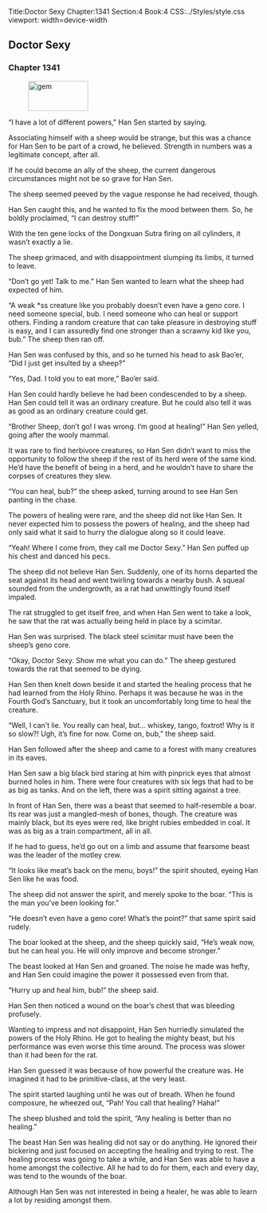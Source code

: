 Title:Doctor Sexy 
Chapter:1341 
Section:4 
Book:4 
CSS:../Styles/style.css 
viewport: width=device-width
  
## Doctor Sexy
### Chapter 1341 
<figure>
	<img src="../Images/gem.gif" alt="gem" id="gem" width="120" height="60" />
</figure>
  

  
  “I have a lot of different powers,” Han Sen started by saying.

Associating himself with a sheep would be strange, but this was a chance for Han Sen to be part of a crowd, he believed. Strength in numbers was a legitimate concept, after all.

If he could become an ally of the sheep, the current dangerous circumstances might not be so grave for Han Sen.

The sheep seemed peeved by the vague response he had received, though.

Han Sen caught this, and he wanted to fix the mood between them. So, he boldly proclaimed, “I can destroy stuff!”

With the ten gene locks of the Dongxuan Sutra firing on all cylinders, it wasn’t exactly a lie.

The sheep grimaced, and with disappointment slumping its limbs, it turned to leave.

“Don’t go yet! Talk to me.” Han Sen wanted to learn what the sheep had expected of him.

“A weak *ss creature like you probably doesn’t even have a geno core. I need someone special, bub. I need someone who can heal or support others. Finding a random creature that can take pleasure in destroying stuff is easy, and I can assuredly find one stronger than a scrawny kid like you, bub.” The sheep then ran off.

Han Sen was confused by this, and so he turned his head to ask Bao’er, “Did I just get insulted by a sheep?”

“Yes, Dad. I told you to eat more,” Bao’er said.

Han Sen could hardly believe he had been condescended to by a sheep. Han Sen could tell it was an ordinary creature. But he could also tell it was as good as an ordinary creature could get.

“Brother Sheep, don’t go! I was wrong. I’m good at healing!” Han Sen yelled, going after the wooly mammal.

It was rare to find herbivore creatures, so Han Sen didn’t want to miss the opportunity to follow the sheep if the rest of its herd were of the same kind. He’d have the benefit of being in a herd, and he wouldn’t have to share the corpses of creatures they slew.

“You can heal, bub?” the sheep asked, turning around to see Han Sen panting in the chase.

The powers of healing were rare, and the sheep did not like Han Sen. It never expected him to possess the powers of healing, and the sheep had only said what it said to hurry the dialogue along so it could leave.

“Yeah! Where I come from, they call me Doctor Sexy.” Han Sen puffed up his chest and danced his pecs.

The sheep did not believe Han Sen. Suddenly, one of its horns departed the seat against its head and went twirling towards a nearby bush. A squeal sounded from the undergrowth, as a rat had unwittingly found itself impaled.

The rat struggled to get itself free, and when Han Sen went to take a look, he saw that the rat was actually being held in place by a scimitar.

Han Sen was surprised. The black steel scimitar must have been the sheep’s geno core.

“Okay, Doctor Sexy. Show me what you can do.” The sheep gestured towards the rat that seemed to be dying.

Han Sen then knelt down beside it and started the healing process that he had learned from the Holy Rhino. Perhaps it was because he was in the Fourth God’s Sanctuary, but it took an uncomfortably long time to heal the creature.

“Well, I can’t lie. You really can heal, but… whiskey, tango, foxtrot! Why is it so slow?! Ugh, it’s fine for now. Come on, bub,” the sheep said.

Han Sen followed after the sheep and came to a forest with many creatures in its eaves.

Han Sen saw a big black bird staring at him with pinprick eyes that almost burned holes in him. There were four creatures with six legs that had to be as big as tanks. And on the left, there was a spirit sitting against a tree.

In front of Han Sen, there was a beast that seemed to half-resemble a boar. Its rear was just a mangled-mesh of bones, though. The creature was mainly black, but its eyes were red, like bright rubies embedded in coal. It was as big as a train compartment, all in all.

If he had to guess, he’d go out on a limb and assume that fearsome beast was the leader of the motley crew.

“It looks like meat’s back on the menu, boys!” the spirit shouted, eyeing Han Sen like he was food.

The sheep did not answer the spirit, and merely spoke to the boar. “This is the man you’ve been looking for.”

“He doesn’t even have a geno core! What’s the point?” that same spirit said rudely.

The boar looked at the sheep, and the sheep quickly said, “He’s weak now, but he can heal you. He will only improve and become stronger.”

The beast looked at Han Sen and groaned. The noise he made was hefty, and Han Sen could imagine the power it possessed even from that.

“Hurry up and heal him, bub!” the sheep said.

Han Sen then noticed a wound on the boar’s chest that was bleeding profusely.

Wanting to impress and not disappoint, Han Sen hurriedly simulated the powers of the Holy Rhino. He got to healing the mighty beast, but his performance was even worse this time around. The process was slower than it had been for the rat.

Han Sen guessed it was because of how powerful the creature was. He imagined it had to be primitive-class, at the very least.

The spirit started laughing until he was out of breath. When he found composure, he wheezed out, “Pah! You call that healing? Haha!”

The sheep blushed and told the spirit, “Any healing is better than no healing.”

The beast Han Sen was healing did not say or do anything. He ignored their bickering and just focused on accepting the healing and trying to rest. The healing process was going to take a while, and Han Sen was able to have a home amongst the collective. All he had to do for them, each and every day, was tend to the wounds of the boar.

Although Han Sen was not interested in being a healer, he was able to learn a lot by residing amongst them.
